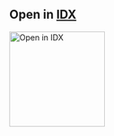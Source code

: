 ## Open in [IDX](https://idx.dev) 

<a href="https://idx.google.com/import?url=https://github.com/GoogleChromeLabs/io-connect-2024-ui-workshop">
  <img
    alt="Open in IDX"
    src="https://www.gstatic.com/monospace/230815/openinprojectidx.png"
    width="170"
  />
</a>